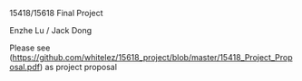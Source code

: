 15418/15618 Final Project

Enzhe Lu / Jack Dong

Please see (https://github.com/whitelez/15618_project/blob/master/15418_Project_Proposal.pdf) as project proposal


